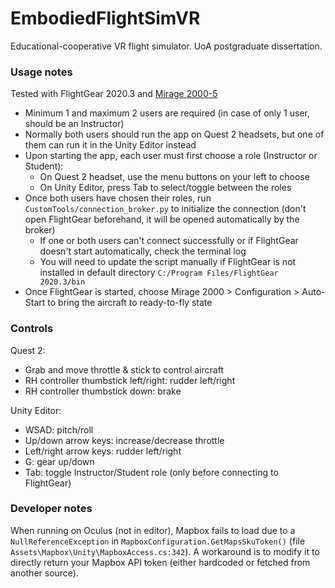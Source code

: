 
# EmbodiedFlightSimVR
 Educational-cooperative VR flight simulator. UoA postgraduate dissertation.

### Usage notes
Tested with FlightGear 2020.3 and [Mirage 2000-5](https://wiki.flightgear.org/Dassault_Mirage_2000-5)
- Minimum 1 and maximum 2 users are required (in case of only 1 user, should be an Instructor)
- Normally both users should run the app on Quest 2 headsets, but one of them can run it in the Unity Editor instead
- Upon starting the app, each user must first choose a role (Instructor or Student):
  - On Quest 2 headset, use the menu buttons on your left to choose
  - On Unity Editor, press Tab to select/toggle between the roles
- Once both users have chosen their roles, run `CustomTools/connection_broker.py` to initialize the connection (don't open FlightGear beforehand, it will be opened automatically by the broker)
  - If one or both users can't connect successfully or if FlightGear doesn't start automatically, check the terminal log
  - You will need to update the script manually if FlightGear is not installed in default directory `C:/Program Files/FlightGear 2020.3/bin`
- Once FlightGear is started, choose Mirage 2000 > Configuration > Auto-Start to bring the aircraft to ready-to-fly state

### Controls
Quest 2:
- Grab and move throttle & stick to control aircraft
- RH controller thumbstick left/right: rudder left/right
- RH controller thumbstick down: brake

Unity Editor:
- WSAD: pitch/roll
- Up/down arrow keys: increase/decrease throttle
- Left/right arrow keys: rudder left/right
- G: gear up/down
- Tab: toggle Instructor/Student role (only before connecting to FlightGear)

### Developer notes
When running on Oculus (not in editor), Mapbox fails to load due to a `NullReferenceException` in `MapboxConfiguration.GetMapsSkuToken()` (file `Assets\Mapbox\Unity\MapboxAccess.cs:342`). A workaround is to modify it to directly return your Mapbox API token (either hardcoded or fetched from another source).
